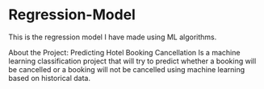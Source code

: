 # Regression-Model
This is the regression model I have made using ML algorithms.

About the Project:
Predicting Hotel Booking Cancellation Is a machine learning classification project that will try to predict whether a booking will be cancelled or a booking will not be cancelled using machine learning based on historical data.
